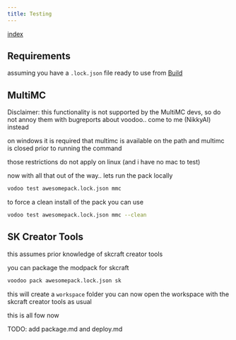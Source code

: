 ```yaml
---
title: Testing
---
```


[index](index)

## Requirements

assuming you have a `.lock.json` file ready to use from
[Build](build)

## MultiMC

Disclaimer: this functionality is not supported by the MultiMC devs, so do not
annoy them with bugreports about voodoo.. come to me (NikkyAI) instead

on windows it is required that multimc is available on the path
and multimc is closed prior to running the command

those restrictions do not apply on linux (and i have no mac to test)

now with all that out of the way.. lets run the pack locally


```bash
vodoo test awesomepack.lock.json mmc
```

to force a clean install of the pack you can use

```bash
vodoo test awesomepack.lock.json mmc --clean
```

## SK Creator Tools

this assumes prior knowledge of skcraft creator tools

you can package the modpack for skcraft

````bash
voodoo pack awesomepack.lock.json sk
````

this will create a `workspace` folder
you can now open the workspace with the skcraft creator tools as usual


this is all fow now

TODO: add package.md and deploy.md